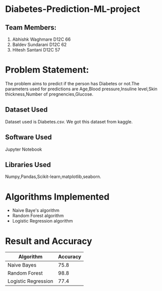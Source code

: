 # Diabetes-Prediction-ML-project

##  Team Members:
1. Abhishk Waghmare D12C 66
2. Baldev Sundarani D12C 62
3. Hitesh Santani D12C 57

# Problem Statement:
The problem aims to predict if the person has Diabetes or not.The parameters used for predictions are Age,Blood pressure,Insuline level,Skin thickness,Number of pregnencies,Glucose.
     
## Dataset Used
Dataset used is Diabetes.csv. We got this dataset from kaggle.
        
## Software Used
Jupyter Notebook
   
## Libraries Used
Numpy,Pandas,Scikit-learn,matplotlib,seaborn.
    
# Algorithms Implemented
* Naive Baye's algorithm
* Random Forest algorithm
* Logistic Regression algorithm

# Result and Accuracy
Algorithm | Accuracy
---------- | -----------
Naive Bayes | 75.8
Random Forest | 98.8
Logistic Regression | 77.4
